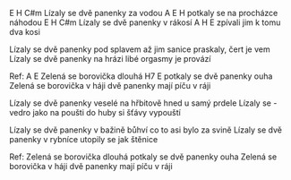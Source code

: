 E         H           C#m
Lízaly se dvě panenky za vodou
A          E            H
potkaly se na procházce náhodou
E          H          C#m
Lízaly se dvě panenky v rákosí
A            H           E
zpívali jim k tomu dva kosi

Lízaly se dvě panenky pod splavem
až jim sanice praskaly, čert je vem
Lízaly se dvě panenky na hrázi
libé orgasmy je provází

Ref:
A                    E
Zelená se borovička dlouhá
H7                     E
potkaly se dvě panenky ouha
Zelená se borovička v háji
dvě panenky mají píču v ráji

Lízaly se dvě panenky veselé
na hřbitově hned u samý prdele
Lízaly se - vedro jako na poušti
do huby si šťávy vypouští

Lízaly se dvě panenky v bažině
bůhví co to asi bylo za svině
Lízaly se dvě panenky v rybníce
utopily se jak štěnice

Ref:
Zelená se borovička dlouhá
potkaly se dvě panenky ouha
Zelená se borovička v háji
dvě panenky mají píču v ráji 
